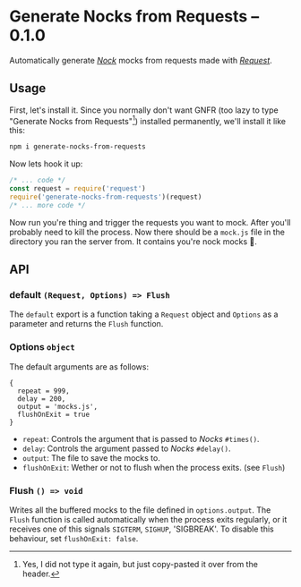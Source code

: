 # Generate Nocks from Requests – 0.1.0

Automatically generate [*Nock*](https://www.npmjs.com/package/nock) mocks from requests made with [*Request*](https://www.npmjs.com/package/request).

## Usage

First, let's install it. Since you normally don't want GNFR (too lazy to type "Generate Nocks from Requests"[^1]) installed permanently, we'll install it like this:

```sh
npm i generate-nocks-from-requests
```

Now lets hook it up:

```js
/* ... code */
const request = require('request')
require('generate-nocks-from-requests')(request)
/* ... more code */
```

Now run you're thing and trigger the requests you want to mock. After you'll probably need to kill the process. Now there should be a `mock.js` file in the directory you ran the server from. It contains you're nock mocks 🎉.

## API

### default `(Request, Options) => Flush`

The `default` export is a function taking a `Request` object and `Options` as a parameter and returns the `Flush` function.

### Options `object`

The default arguments are as follows:

```
{
  repeat = 999,
  delay = 200,
  output = 'mocks.js',
  flushOnExit = true
}
```

* `repeat`: Controls the argument that is passed to *Nocks* `#times()`.
* `delay`: Controls the argument passed to *Nocks* `#delay()`.
* `output`: The file to save the mocks to.
* `flushOnExit`: Wether or not to flush when the process exits. (see `Flush`)

### Flush `() => void`

Writes all the buffered mocks to the file defined in `options.output`. The `Flush` function is called automatically when the process exits regularly, or it receives one of this signals `SIGTERM`, `SIGHUP`, 'SIGBREAK'. To disable this behaviour, set `flushOnExit: false`.

[^1]: Yes, I did not type it again, but just copy-pasted it over from the header.
